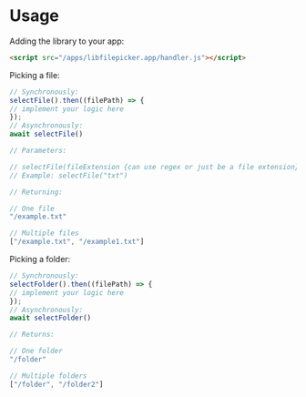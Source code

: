 # Usage

Adding the library to your app:
```html
<script src="/apps/libfilepicker.app/handler.js"></script>
```

Picking a file:
```js
// Synchronously:
selectFile().then((filePath) => {
// implement your logic here
});
// Asynchronously:
await selectFile()

// Parameters:

// selectFile(fileExtension {can use regex or just be a file extension}) 
// Example: selectFile("txt")

// Returning:

// One file
"/example.txt"

// Multiple files
["/example.txt", "/example1.txt"]
```

Picking a folder:
```js
// Synchronously:
selectFolder().then((filePath) => {
// implement your logic here
});
// Asynchronously:
await selectFolder()

// Returns:

// One folder
"/folder"

// Multiple folders
["/folder", "/folder2"]
```